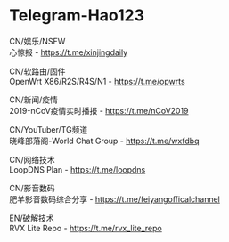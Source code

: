 # Telegram-Hao123
CN/娱乐/NSFW  
心惊报 - https://t.me/xinjingdaily

CN/软路由/固件  
OpenWrt X86/R2S/R4S/N1 - https://t.me/opwrts

CN/新闻/疫情  
2019-nCoV疫情实时播报 - https://t.me/nCoV2019

CN/YouTuber/TG频道  
晓峰部落阁-World Chat Group - https://t.me/wxfdbq

CN/网络技术  
LoopDNS Plan - https://t.me/loopdns

CN/影音数码  
肥羊影音数码综合分享 - https://t.me/feiyangofficalchannel

EN/破解技术  
RVX Lite Repo - https://t.me/rvx_lite_repo
